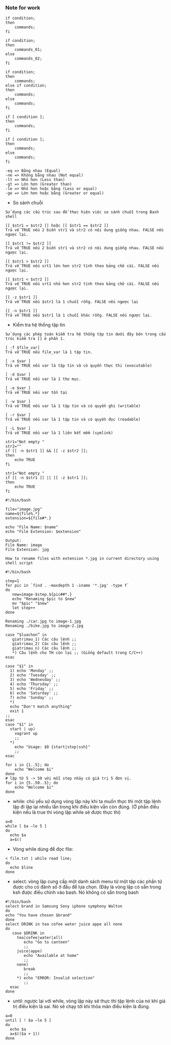 ### Note for work

```
if condition;
then
    commands;
fi
```


```
if condition;
then
    commands_01;
else
    commands_02;
fi
```

```
if condition;
then
    commands;
else if condition;
then
    commands;
else
    commands;
fi
```

```
if [ condition ];
then
    commands;
fi
```

```
if [ condition ];
then
    commands;
else
    commands;
fi
```

```
-eq => Bằng nhau (Equal)
-ne => Không bằng nhau (Not equal)
-lt => Nhỏ hơn (Less than)
-gt => Lớn hơn (Greater than)
-le => Nhỏ hơn hoặc bằng (Less or equal)
-ge => Lớn hơn hoặc bằng (Greater or equal)
```


* So sánh chuỗi

```
Sử dụng các cấu trúc sau để thực hiện việc so sánh chuỗi trong Bash shell

[[ $str1 = $str2 ]] hoặc [[ $str1 == $str2 ]]
Trả về TRUE nếu 2 biến str1 và str2 có nội dung giống nhau. FALSE nếu ngược lại.

[[ $str1 != $str2 ]]
Trả về TRUE nếu 2 biến str1 và str2 có nội dung giống nhau. FALSE nếu ngược lại.

[[ $str1 > $str2 ]]
Trả về TRUE nếu srt1 lớn hơn str2 tính theo bảng chữ cái. FALSE nếu ngược lại.
```

```
[[ $str1 < $str2 ]]
Trả về TRUE nếu srt1 nhỏ hơn str2 tính theo bảng chữ cái. FALSE nếu ngược lại.

[[ -z $str1 ]]
Trả về TRUE nếu $str1 là 1 chuỗi rỗng. FALSE nếu ngược lại

[[ -n $str1 ]]
Trả về TRUE nếu $str1 là 1 chuỗi khác rỗng. FALSE nếu ngược lại.
```


* Kiểm tra hệ thống tập tin

```
Sử dụng các phép toán kiểm tra hệ thống tập tin dưới đây bên trong cấu trúc kiểm tra [] ở phần 1.

[ -f $file_var]
Trả về TRUE nếu file_var là 1 tập tin.

[ -x $var ]
Trả về TRUE nếu var là tập tin và có quyền thực thi (executable)

[ -d $var ]
Trả về TRUE nếu var là 1 thư mục.

[ -e $var ]
Trả về TRUE nếu var tồn tại

[ -w $var ]
Trả về TRUE nếu var là 1 tập tin và có quyền ghi (writable)

[ -r $var ]
Trả về TRUE nếu var là 1 tập tin và có quyền đọc (readable)

[ -L $var ]
Trả về TRUE nếu var là 1 liên kết mềm (symlink)
```

```
str1="Not empty "
str2=""
if [[ -n $str1 ]] && [[ -z $str2 ]];
then
    echo TRUE
fi
```

```
str1="Not empty "
if [[ -n $str1 ]] || [[ -z $str1 ]];
then
    echo TRUE
fi
```


```
#!/bin/bash

file="image.jpg"
name=${file%.*}
extension=${file#*.}

echo "File Name: $name"
echo "File Extension: $extension"

Output: 
File Name: image
File Extension: jpg
```

```
How to rename files with extension *.jpg in current directory using shell script

#!/bin/bash

step=1
for pic in `find . -maxdepth 1 -iname '*.jpg' -type f`
do
   new=image-$step.${pic##*.}
   echo "Renaming $pic to $new"
   mv "$pic" "$new"
   let step++
done

Renaming ./car.jpg to image-1.jpg
Renaming ./bike.jpg to image-2.jpg
```


```
case “$luachon” in
   giatrimau_1) Các câu lệnh ;;
   giatrimau_2) Các câu lệnh ;;
   giatrimau_n) Các câu lệnh ;;
   *) Câu lệnh cho TH còn lại ;; (Giống default trong C/C++)
esac
```


```
case "$1" in
  1) echo 'Monday' ;;
  2) echo 'Tuesday' ;;
  3) echo 'Wednesday' ;;
  4) echo 'Thursday' ;;
  5) echo 'Friday' ;;
  6) echo 'Saturday' ;;
  7) echo 'Sunday' ;;
  *)
  echo "Don't match anything"
  exit 1
;;
esac
case "$1" in
  start | up)
    vagrant up
    ;;
  *)
    echo "Usage: $0 {start|stop|ssh}"
    ;;
esac
```
```
for i in {1..5}; do
    echo "Welcome $i"
done
# lặp từ 5 -> 50 với mỗi step nhảy có giá trị 5 đơn vị.
for i in {5..50..5}; do
    echo "Welcome $i"
done
```

- while: chủ yếu sử dụng vòng lặp này khi ta muốn thực thi một tập lệnh lặp đi lặp lại nhiều lần trong khi điều kiện vẫn còn đúng. (Ở phần điều kiện nếu là true thì vòng lặp while sẽ được thực thi)

```
a=0
while [ $a –le 5 ]
do
  echo $a
  a=$((
```
- Vòng while dùng để đọc file:

```
< file.txt | while read line;
do
  echo $line
done
```

- select: vòng lặp cung cấp một danh sách menu từ một tập các phần tử được cho có đánh số ở đầu để lựa chọn. (Đây là vòng lặp có sẵn trong ksh được điều chỉnh vào bash. Nó không có sẵn trong bash

```
#!/bin/bash
select brand in Samsung Sony iphone symphony Walton
do
echo "You have chosen $brand"
done
select DRINK in tea cofee water juice appe all none
do
   case $DRINK in
     tea|cofee|water|all)
        echo "Go to canteen"
        ;;
     juice|appe)
        echo "Available at home"
        ;;
     none)
        break
        ;;
     *) echo "ERROR: Invalid selection"
        ;;
  esac
done
```
- until: ngược lại với while, vòng lặp này sẽ thực thi tập lệnh của nó khi giá trị điều kiện là sai. Nó sẽ chạy tới khi thỏa mãn điều kiện là đúng.

```
a=0
until [ ! $a –le 5 ]
do
  echo $a
  a=$(($a + 1))
done
```











